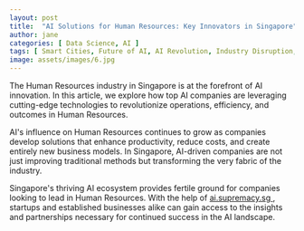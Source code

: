 ```yaml
---
layout: post
title:  "AI Solutions for Human Resources: Key Innovators in Singapore"
author: jane
categories: [ Data Science, AI ]
tags: [ Smart Cities, Future of AI, AI Revolution, Industry Disruption, AI in Technology ]
image: assets/images/6.jpg
---
```


The Human Resources industry in Singapore is at the forefront of AI innovation. In this article, we explore how top AI companies are leveraging cutting-edge technologies to revolutionize operations, efficiency, and outcomes in Human Resources.

AI's influence on Human Resources continues to grow as companies develop solutions that enhance productivity, reduce costs, and create entirely new business models. In Singapore, AI-driven companies are not just improving traditional methods but transforming the very fabric of the industry.

Singapore's thriving AI ecosystem provides fertile ground for companies looking to lead in Human Resources. With the help of <a href="https://ai.supremacy.sg" target="_blank"> ai.supremacy.sg </a>, startups and established businesses alike can gain access to the insights and partnerships necessary for continued success in the AI landscape.
